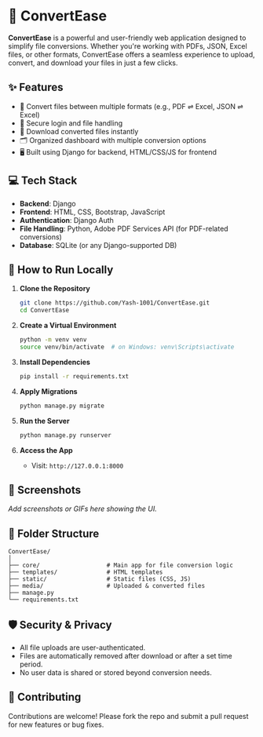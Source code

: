# 🚀 ConvertEase

**ConvertEase** is a powerful and user-friendly web application designed to simplify file conversions. Whether you're working with PDFs, JSON, Excel files, or other formats, ConvertEase offers a seamless experience to upload, convert, and download your files in just a few clicks.

## ✨ Features

- 📄 Convert files between multiple formats (e.g., PDF ⇌ Excel, JSON ⇌ Excel)
- 🔐 Secure login and file handling
- 📁 Download converted files instantly
- 🗂 Organized dashboard with multiple conversion options
- 🖥️ Built using Django for backend, HTML/CSS/JS for frontend

## 💻 Tech Stack

- **Backend**: Django
- **Frontend**: HTML, CSS, Bootstrap, JavaScript
- **Authentication**: Django Auth
- **File Handling**: Python, Adobe PDF Services API (for PDF-related conversions)
- **Database**: SQLite (or any Django-supported DB)

## 🚧 How to Run Locally

1. **Clone the Repository**
   ```bash
   git clone https://github.com/Yash-1001/ConvertEase.git
   cd ConvertEase
   ```

2. **Create a Virtual Environment**
   ```bash
   python -m venv venv
   source venv/bin/activate  # on Windows: venv\Scripts\activate
   ```

3. **Install Dependencies**
   ```bash
   pip install -r requirements.txt
   ```

4. **Apply Migrations**
   ```bash
   python manage.py migrate
   ```

5. **Run the Server**
   ```bash
   python manage.py runserver
   ```

6. **Access the App**
   - Visit: `http://127.0.0.1:8000`

## 📸 Screenshots

_Add screenshots or GIFs here showing the UI._

## 📂 Folder Structure

```
ConvertEase/
│
├── core/                   # Main app for file conversion logic
├── templates/              # HTML templates
├── static/                 # Static files (CSS, JS)
├── media/                  # Uploaded & converted files
├── manage.py
└── requirements.txt
```

## 🛡️ Security & Privacy

- All file uploads are user-authenticated.
- Files are automatically removed after download or after a set time period.
- No user data is shared or stored beyond conversion needs.

## 🤝 Contributing

Contributions are welcome! Please fork the repo and submit a pull request for new features or bug fixes.


